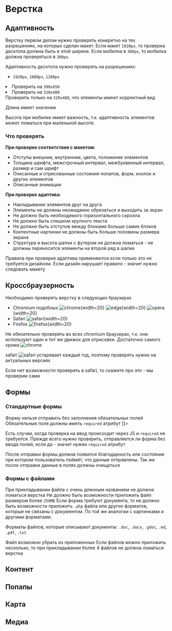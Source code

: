 # Верстка

## Адаптивность

<note>
    <p>
        Верстку первом делом нужно проверять конкретно на тех разрешениях, на которых сделан макет. 
        Если макет <code>1920px</code>, то проверка десктопа должна быть в этой ширине. 
        Если мобилка в <code>380px</code>, то мобилка должна проверяться в <code>380px</code>.
    </p>
</note>

Адаптивность десктопа нужно проверять на разрешениях:
- `1920px`, `1680px`, `1280px`

<tabs>
    <tab title="Есть мобильный дизайн"> 
        <list>
            <li>Проверить на <code>390x650</code></li>
            <li>Проверить на <code>320x480</code></li>
        </list>
    </tab>
    <tab title="Нет мобильного дизайна">
        Проверить только на <code>320x480</code>, что элементы имеют корректный вид
    </tab>
</tabs>

<tip>
    <p><control>Длина имеет значение</control></p>
    <p>
        Высота при мобилке имеет важность, т.к. адаптивность элементов может ломаться при маленькой высоте.
    </p>
</tip>

### Что проверять
**При проверке соответствия с макетом:**
- Отступы внешние, внутренние, цвета, положение элементов
- Толщина шрифта, межстрочный интервал, межбуквенный интервал, размер и сам шрифт
- Описанные и отрисованные состояния попапов, форм, кнопок и других элементов
- Описанные анимации

**При проверке адаптива:**
- Накладывание элементов друг на друга
- Элементы не должны неожиданно обрезаться и выходить за экран
- Не должно быть необходимого горизонтального скролла
- Не должно быть слишком крупного текста
- Не должно быть отступов между блоками больше самих блоков
- Контентные картинки не должны быть больше половины размера экрана
- Структура и высота шапки с футером не должна ломаться - не должны переносится элементы на второй ряд в шапке

<note>
    <p>
        Правила при проверке адаптива применяются если только это не требуется дизайном.
        Если дизайн нарушает правило - значит нужно следовать макету
    </p>
</note>

## Кроссбраузерность
Необходимо проверять верстку в следующих браузерах

[chrome]: chrome-icon.svg
[edge]: edge-icon.svg
[opera]: opera-icon.svg
[safari]: safari-icon.svg
[firefox]: firefox-icon.svg

- Chromium подобных ![chrome][chrome]{width=20} ![edge][edge]{width=20} ![opera][opera]{width=20}
- Safari ![safari][safari]{width=20}
- Firefox ![firefox][firefox]{width=20}

<tip>
    <p>
        Не обязательно проверять во всех chromium браузерах, т.к. они используют один и тот же движок для отрисовки. 
        Достаточно самого хрома <img src="chrome-icon.svg" alt="chrome" />
    </p>
</tip>

<note>
    <p>
        safari <img src="safari-icon.svg" alt="safari"/> устаревает каждый год, поэтому проверять нужно на актуальных версиях
    </p>
</note>

<tip>
    <p>Если нет возможности проверять в safari, то скажите про это - мы проверим сами</p>
</tip>

## Формы
### Стандартные формы
<deflist>
    <def title="Отправка с обязательными полями">
        Форму нельзя отправить без заполнения <tooltip term="required-input">обязательных полей</tooltip>
    </def>
    <def title="Обязательные поля">
        <tooltip term="required-input">Обязательные поля</tooltip> должны иметь <code>required</code> атрибут
        <code-block lang="html">
            <![CDATA[
            <input name="name" placeholder="Имя" required>
            ]]>
        </code-block>
        <tip>
            <p>
                Есть случаи, когда проверка на ввод происходит через JS и <code>required</code> не требуется.
                Прежде всего нужно проверить, отправляется ли форма без ввода полей, 
                если да - значит нужен <code>required</code> атрибут
            </p>
        </tip>
    </def>
    <def title="Спасибо">
        После отправки формы должна появится благодарность или состояние при котором
        пользователь поймёт, что данные отправлены. Так же после отправки данные в полях должны очищаться
    </def>
</deflist>

### Формы с файлами
<deflist>
    <def title="Длинное название">
        При прикладывании файла с очень длинным названием 
        не должна <tooltip term="layout-break">ломаться верстка</tooltip>
    </def>
    <def title="Большой размер">
        Не должно быть возможности приложить файл размером более <code>250МБ</code>
    </def>
    <def title="Неправильный формат">
        Если форма требуют документа, то не должно быть возможности приложить <code>.php</code> файла 
        или других форматов, которые не связаны с документом. По той же аналогии с картинками и другими форматами.
        <note>
            <p>
                Форматы файлов, которые описывают документы: <code>.doc</code>, <code>.docx</code>, 
                <code>.gdoc</code>, <code>.md</code>, <code>.pdf</code>, <code>.txt</code>
            </p>
        </note>
    </def>
    <def title="Можно убрать">
        Файл возможно убрать из приложенных
    </def>
    <def title="Множество файлов">
        Если файлов можно приложить несколько, то при прикладывании более 4 файлов
        не должна <tooltip term="layout-break">ломаться верстка</tooltip>
    </def>
</deflist>

## Контент


## Попапы

## Карта

## Медиа

